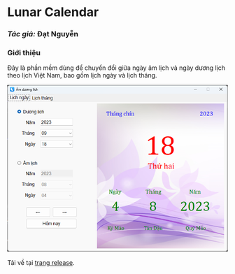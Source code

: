 ﻿Lunar Calendar
=====

### *Tác giả:* Đạt Nguyễn

### Giới thiệu
Đây là phần mềm dùng để chuyển đổi giữa ngày âm lịch và ngày dương lịch theo lịch Việt Nam, bao gồm lịch ngày và lịch tháng.

![Main window](/Images/MainWindow.png)

Tải về tại [trang release](https://github.com/phatdatnguyen/LunarCalendar/releases/).



